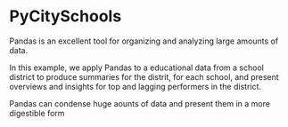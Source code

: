 # PyCitySchools
Pandas is an excellent tool for organizing and analyzing large amounts of data. 

In this example, we apply Pandas to a educational data from a school district to produce summaries for the distrit, for each school, and present overviews and insights for top and lagging performers in the district. 

Pandas can condense huge aounts of data and present them in a more digestible form

